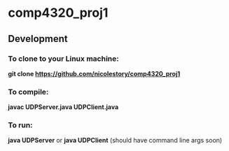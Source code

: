 # comp4320_proj1

## Development

### To clone to your Linux machine:
**git clone https://github.com/nicolestory/comp4320_proj1**

### To compile:
**javac UDPServer.java UDPClient.java**

### To run:
**java UDPServer**
or
**java UDPClient**
(should have command line args soon)
